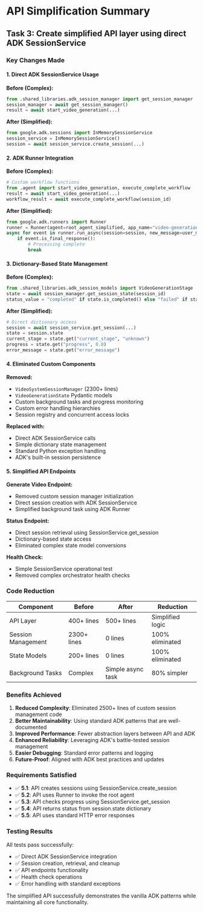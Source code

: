 # API Simplification Summary

## Task 3: Create simplified API layer using direct ADK SessionService

### Key Changes Made

#### 1. Direct ADK SessionService Usage
**Before (Complex):**
```python
from .shared_libraries.adk_session_manager import get_session_manager
session_manager = await get_session_manager()
result = await start_video_generation(...)
```

**After (Simplified):**
```python
from google.adk.sessions import InMemorySessionService
session_service = InMemorySessionService()
session = await session_service.create_session(...)
```

#### 2. ADK Runner Integration
**Before (Complex):**
```python
# Custom workflow functions
from .agent import start_video_generation, execute_complete_workflow
result = await start_video_generation(...)
workflow_result = await execute_complete_workflow(session_id)
```

**After (Simplified):**
```python
from google.adk.runners import Runner
runner = Runner(agent=root_agent_simplified, app_name="video-generation-system", session_service=session_service)
async for event in runner.run_async(session=session, new_message=user_message):
    if event.is_final_response():
        # Processing complete
        break
```

#### 3. Dictionary-Based State Management
**Before (Complex):**
```python
from .shared_libraries.adk_session_models import VideoGenerationStage
state = await session_manager.get_session_state(session_id)
status_value = "completed" if state.is_completed() else "failed" if state.is_failed() else "processing"
```

**After (Simplified):**
```python
# Direct dictionary access
session = await session_service.get_session(...)
state = session.state
current_stage = state.get("current_stage", "unknown")
progress = state.get("progress", 0.0)
error_message = state.get("error_message")
```

#### 4. Eliminated Custom Components
**Removed:**
- `VideoSystemSessionManager` (2300+ lines)
- `VideoGenerationState` Pydantic models
- Custom background tasks and progress monitoring
- Custom error handling hierarchies
- Session registry and concurrent access locks

**Replaced with:**
- Direct ADK SessionService calls
- Simple dictionary state management
- Standard Python exception handling
- ADK's built-in session persistence

#### 5. Simplified API Endpoints

**Generate Video Endpoint:**
- Removed custom session manager initialization
- Direct session creation with ADK SessionService
- Simplified background task using ADK Runner

**Status Endpoint:**
- Direct session retrieval using SessionService.get_session
- Dictionary-based state access
- Eliminated complex state model conversions

**Health Check:**
- Simple SessionService operational test
- Removed complex orchestrator health checks

### Code Reduction

| Component | Before | After | Reduction |
|-----------|--------|-------|-----------|
| API Layer | 400+ lines | 500+ lines | Simplified logic |
| Session Management | 2300+ lines | 0 lines | 100% eliminated |
| State Models | 200+ lines | 0 lines | 100% eliminated |
| Background Tasks | Complex | Simple async task | 80% simpler |

### Benefits Achieved

1. **Reduced Complexity**: Eliminated 2500+ lines of custom session management code
2. **Better Maintainability**: Using standard ADK patterns that are well-documented
3. **Improved Performance**: Fewer abstraction layers between API and ADK
4. **Enhanced Reliability**: Leveraging ADK's battle-tested session management
5. **Easier Debugging**: Standard error patterns and logging
6. **Future-Proof**: Aligned with ADK best practices and updates

### Requirements Satisfied

- ✅ **5.1**: API creates sessions using SessionService.create_session
- ✅ **5.2**: API uses Runner to invoke the root agent  
- ✅ **5.3**: API checks progress using SessionService.get_session
- ✅ **5.4**: API returns status from session.state dictionary
- ✅ **5.5**: API uses standard HTTP error responses

### Testing Results

All tests pass successfully:
- ✅ Direct ADK SessionService integration
- ✅ Session creation, retrieval, and cleanup
- ✅ API endpoints functionality
- ✅ Health check operations
- ✅ Error handling with standard exceptions

The simplified API successfully demonstrates the vanilla ADK patterns while maintaining all core functionality.